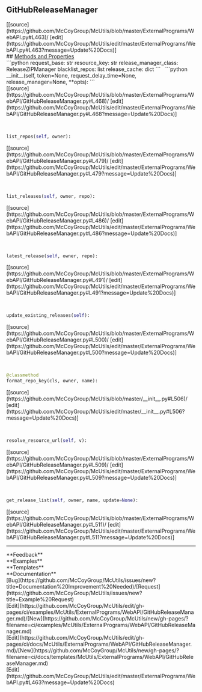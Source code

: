 ## <a id="McUtils.ExternalPrograms.WebAPI.GitHubReleaseManager">GitHubReleaseManager</a> 

<div class="docs-source-link" markdown="1">
[[source](https://github.com/McCoyGroup/McUtils/blob/master/ExternalPrograms/WebAPI.py#L463)/
[edit](https://github.com/McCoyGroup/McUtils/edit/master/ExternalPrograms/WebAPI.py#L463?message=Update%20Docs)]
</div>









<div class="collapsible-section">
 <div class="collapsible-section collapsible-section-header" markdown="1">
## <a class="collapse-link" data-toggle="collapse" href="#methods" markdown="1"> Methods and Properties</a> <a class="float-right" data-toggle="collapse" href="#methods"><i class="fa fa-chevron-down"></i></a>
 </div>
 <div class="collapsible-section collapsible-section-body collapse show" id="methods" markdown="1">
 ```python
request_base: str
resource_key: str
release_manager_class: ReleaseZIPManager
blacklist_repos: list
release_cache: dict
```
<a id="McUtils.ExternalPrograms.WebAPI.GitHubReleaseManager.__init__" class="docs-object-method">&nbsp;</a> 
```python
__init__(self, token=None, request_delay_time=None, release_manager=None, **opts): 
```
<div class="docs-source-link" markdown="1">
[[source](https://github.com/McCoyGroup/McUtils/blob/master/ExternalPrograms/WebAPI/GitHubReleaseManager.py#L468)/
[edit](https://github.com/McCoyGroup/McUtils/edit/master/ExternalPrograms/WebAPI/GitHubReleaseManager.py#L468?message=Update%20Docs)]
</div>


<a id="McUtils.ExternalPrograms.WebAPI.GitHubReleaseManager.list_repos" class="docs-object-method">&nbsp;</a> 
```python
list_repos(self, owner): 
```
<div class="docs-source-link" markdown="1">
[[source](https://github.com/McCoyGroup/McUtils/blob/master/ExternalPrograms/WebAPI/GitHubReleaseManager.py#L479)/
[edit](https://github.com/McCoyGroup/McUtils/edit/master/ExternalPrograms/WebAPI/GitHubReleaseManager.py#L479?message=Update%20Docs)]
</div>


<a id="McUtils.ExternalPrograms.WebAPI.GitHubReleaseManager.list_releases" class="docs-object-method">&nbsp;</a> 
```python
list_releases(self, owner, repo): 
```
<div class="docs-source-link" markdown="1">
[[source](https://github.com/McCoyGroup/McUtils/blob/master/ExternalPrograms/WebAPI/GitHubReleaseManager.py#L486)/
[edit](https://github.com/McCoyGroup/McUtils/edit/master/ExternalPrograms/WebAPI/GitHubReleaseManager.py#L486?message=Update%20Docs)]
</div>


<a id="McUtils.ExternalPrograms.WebAPI.GitHubReleaseManager.latest_release" class="docs-object-method">&nbsp;</a> 
```python
latest_release(self, owner, repo): 
```
<div class="docs-source-link" markdown="1">
[[source](https://github.com/McCoyGroup/McUtils/blob/master/ExternalPrograms/WebAPI/GitHubReleaseManager.py#L491)/
[edit](https://github.com/McCoyGroup/McUtils/edit/master/ExternalPrograms/WebAPI/GitHubReleaseManager.py#L491?message=Update%20Docs)]
</div>


<a id="McUtils.ExternalPrograms.WebAPI.GitHubReleaseManager.update_existing_releases" class="docs-object-method">&nbsp;</a> 
```python
update_existing_releases(self): 
```
<div class="docs-source-link" markdown="1">
[[source](https://github.com/McCoyGroup/McUtils/blob/master/ExternalPrograms/WebAPI/GitHubReleaseManager.py#L500)/
[edit](https://github.com/McCoyGroup/McUtils/edit/master/ExternalPrograms/WebAPI/GitHubReleaseManager.py#L500?message=Update%20Docs)]
</div>


<a id="McUtils.ExternalPrograms.WebAPI.GitHubReleaseManager.format_repo_key" class="docs-object-method">&nbsp;</a> 
```python
@classmethod
format_repo_key(cls, owner, name): 
```
<div class="docs-source-link" markdown="1">
[[source](https://github.com/McCoyGroup/McUtils/blob/master/__init__.py#L506)/
[edit](https://github.com/McCoyGroup/McUtils/edit/master/__init__.py#L506?message=Update%20Docs)]
</div>


<a id="McUtils.ExternalPrograms.WebAPI.GitHubReleaseManager.resolve_resource_url" class="docs-object-method">&nbsp;</a> 
```python
resolve_resource_url(self, v): 
```
<div class="docs-source-link" markdown="1">
[[source](https://github.com/McCoyGroup/McUtils/blob/master/ExternalPrograms/WebAPI/GitHubReleaseManager.py#L509)/
[edit](https://github.com/McCoyGroup/McUtils/edit/master/ExternalPrograms/WebAPI/GitHubReleaseManager.py#L509?message=Update%20Docs)]
</div>


<a id="McUtils.ExternalPrograms.WebAPI.GitHubReleaseManager.get_release_list" class="docs-object-method">&nbsp;</a> 
```python
get_release_list(self, owner, name, update=None): 
```
<div class="docs-source-link" markdown="1">
[[source](https://github.com/McCoyGroup/McUtils/blob/master/ExternalPrograms/WebAPI/GitHubReleaseManager.py#L511)/
[edit](https://github.com/McCoyGroup/McUtils/edit/master/ExternalPrograms/WebAPI/GitHubReleaseManager.py#L511?message=Update%20Docs)]
</div>
 </div>
</div>












---


<div markdown="1" class="text-secondary">
<div class="container">
  <div class="row">
   <div class="col" markdown="1">
**Feedback**   
</div>
   <div class="col" markdown="1">
**Examples**   
</div>
   <div class="col" markdown="1">
**Templates**   
</div>
   <div class="col" markdown="1">
**Documentation**   
</div>
   <div class="col" markdown="1">
   
</div>
   <div class="col" markdown="1">
   
</div>
   <div class="col" markdown="1">
   
</div>
</div>
  <div class="row">
   <div class="col" markdown="1">
[Bug](https://github.com/McCoyGroup/McUtils/issues/new?title=Documentation%20Improvement%20Needed)/[Request](https://github.com/McCoyGroup/McUtils/issues/new?title=Example%20Request)   
</div>
   <div class="col" markdown="1">
[Edit](https://github.com/McCoyGroup/McUtils/edit/gh-pages/ci/examples/McUtils/ExternalPrograms/WebAPI/GitHubReleaseManager.md)/[New](https://github.com/McCoyGroup/McUtils/new/gh-pages/?filename=ci/examples/McUtils/ExternalPrograms/WebAPI/GitHubReleaseManager.md)   
</div>
   <div class="col" markdown="1">
[Edit](https://github.com/McCoyGroup/McUtils/edit/gh-pages/ci/docs/McUtils/ExternalPrograms/WebAPI/GitHubReleaseManager.md)/[New](https://github.com/McCoyGroup/McUtils/new/gh-pages/?filename=ci/docs/templates/McUtils/ExternalPrograms/WebAPI/GitHubReleaseManager.md)   
</div>
   <div class="col" markdown="1">
[Edit](https://github.com/McCoyGroup/McUtils/edit/master/ExternalPrograms/WebAPI.py#L463?message=Update%20Docs)   
</div>
   <div class="col" markdown="1">
   
</div>
   <div class="col" markdown="1">
   
</div>
   <div class="col" markdown="1">
   
</div>
</div>
</div>
</div>
